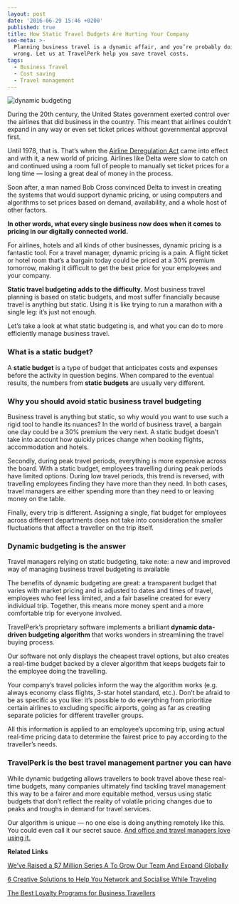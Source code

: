 ```yaml
---
layout: post
date: '2016-06-29 15:46 +0200'
published: true
title: How Static Travel Budgets Are Hurting Your Company
seo-meta: >-
  Planning business travel is a dynamic affair, and you’re probably doing it
  wrong. Let us at TravelPerk help you save travel costs.
tags:
  - Business Travel
  - Cost saving
  - Travel management
---
```


![dynamic budgeting]({{site.baseurl}}/blog-media/ca6c3137-5780-4c47-8d11-1f6bbad60f75.png)

During the 20th century, the United States government exerted control over the airlines that did business in the country. This meant that airlines couldn’t expand in any way or even set ticket prices without governmental approval first. 

Until 1978, that is. That’s when the [Airline Deregulation Act](https://en.wikipedia.org/wiki/Airline_Deregulation_Act) came into effect and with it, a new world of pricing. Airlines like Delta were slow to catch on and continued using a room full of people to manually set ticket prices for a long time — losing a great deal of money in the process.

Soon after, a man named Bob Cross convinced Delta to invest in creating the systems that would support dynamic pricing, or using computers and algorithms to set prices based on demand, availability, and a whole host of other factors.

**In other words, what every single business now does when it comes to pricing in our digitally connected world.**

For airlines, hotels and all kinds of other businesses, dynamic pricing is a fantastic tool. For a travel manager, dynamic pricing is a pain. A flight ticket or hotel room that’s a bargain today could be priced at a 30% premium tomorrow, making it difficult to get the best price for your employees and your company. 

**Static travel budgeting adds to the difficulty.** Most business travel planning is based on static budgets, and most suffer financially because travel is anything but static. Using it is like trying to run a marathon with a single leg: it’s just not enough.

Let’s take a look at what static budgeting is, and what you can do to more efficiently manage business travel. 

### What is a static budget? ###

A **static budget** is a type of budget that anticipates costs and expenses before the activity in question begins. When compared to the eventual results, the numbers from **static budgets** are usually very different. 

### Why you should avoid static business travel budgeting ###

Business travel is anything but static, so why would you want to use such a rigid tool to handle its nuances? In the world of business travel, a bargain one day could be a 30% premium the very next. A static budget doesn’t take into account how quickly prices change when booking flights, accommodation and hotels.

Secondly, during peak travel periods, everything is more expensive across the board. With a static budget, employees travelling during peak periods have limited options. During low travel periods, this trend is reversed, with travelling employees finding they have more than they need. In both cases, travel managers are either spending more than they need to or leaving money on the table. 

Finally, every trip is different. Assigning a single, flat budget for employees across different departments does not take into consideration the smaller fluctuations that affect a traveller on the trip itself.

### Dynamic budgeting is the answer ###

Travel managers relying on static budgeting, take note: a new and improved way of managing business travel budgeting is available

The benefits of dynamic budgeting are great: a transparent budget that varies with market pricing and is adjusted to dates and times of travel, employees who feel less limited, and a fair baseline created for every individual trip. Together, this means more money spent and a more comfortable trip for everyone involved.

 TravelPerk’s proprietary software implements a brilliant **dynamic data-driven budgeting algorithm** that works wonders in streamlining the travel buying process. 

Our software not only displays the cheapest travel options, but also creates a real-time budget backed by a clever algorithm that keeps budgets fair to the employee doing the travelling.

Your company’s travel policies inform the way the algorithm works (e.g. always economy class flights, 3-star hotel standard, etc.). Don’t be afraid to be as specific as you like: it’s possible to do everything from prioritize certain airlines to excluding specific airports, going as far as creating separate policies for different traveller groups. 

All this information is applied to an employee’s upcoming trip, using actual real-time pricing data to determine the fairest price to pay according to the traveller’s needs.  


### TravelPerk is the best travel management partner you can have ###

While dynamic budgeting allows travellers to book travel above these real-time budgets, many companies ultimately find tackling travel management this way to be a fairer and more equitable method, versus using static budgets that don’t reflect the reality of volatile pricing changes due to peaks and troughs in demand for travel services.

Our algorithm is unique — no one else is doing anything remotely like this. You could even call it our secret sauce. [And office and travel managers love using it.](http://travelperk.com/blog/15-minutes-with-GetYourGuide/)

**Related Links**

[We’ve Raised a $7 Million Series A To Grow Our Team And Expand Globally](http://travelperk.com/blog/we-ve-raised-a-7m-series-a-to-grow-our-team-and-expand-globally/)

[6 Creative Solutions to Help You Network and Socialise While Traveling](http://travelperk.com/blog/6-creative-solutions-that-help-you-network-and-socialize-while-traveling/)

[The Best Loyalty Programs for Business Travellers](http://travelperk.com/blog/the-best-loyalty-programmes-for-business-travelers/)
